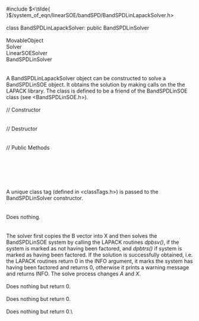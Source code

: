 \
\#include
$<\tilde{ }$/system_of_eqn/linearSOE/bandSPD/BandSPDLinLapackSolver.h$>$\
\
class BandSPDLinLapackSolver: public BandSPDLinSolver\
\
MovableObject\
Solver\
LinearSOESolver\
BandSPDLinSolver\
\
\
A BandSPDLinLapackSolver object can be constructed to solve a
BandSPDLinSOE object. It obtains the solution by making calls on the the
LAPACK library. The class is defined to be a friend of the BandSPDLinSOE
class (see $<$BandSPDLinSOE.h$>$).\
\
// Constructor\
\
\
// Destructor\
\
\
// Public Methods\
\
\
\
\
\
\
A unique class tag (defined in $<$classTags.h$>$) is passed to the
BandSPDLinSolver constructor.\
\
\
Does nothing.\
\
\
The solver first copies the B vector into X and then solves the
BandSPDLinSOE system by calling the LAPACK routines *dpbsv()*, if the
system is marked as not having been factored, and *dpbtrs()* if system
is marked as having been factored. If the solution is successfully
obtained, i.e. the LAPACK routines return $0$ in the INFO argument, it
marks the system has having been factored and returns $0$, otherwise it
prints a warning message and returns INFO. The solve process changes $A$
and $X$.\
\
Does nothing but return $0$.\
\
Does nothing but return $0$.\
\
Does nothing but return $0$.\
